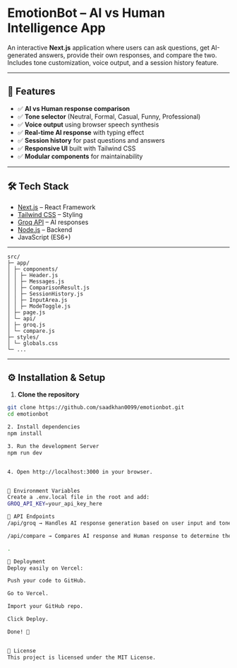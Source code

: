 # EmotionBot – AI vs Human Intelligence App

An interactive **Next.js** application where users can ask questions, get AI-generated answers, provide their own responses, and compare the two. Includes tone customization, voice output, and a session history feature.

---

## 🚀 Features
- ✅ **AI vs Human response comparison**
- ✅ **Tone selector** (Neutral, Formal, Casual, Funny, Professional)
- ✅ **Voice output** using browser speech synthesis
- ✅ **Real-time AI response** with typing effect
- ✅ **Session history** for past questions and answers
- ✅ **Responsive UI** built with Tailwind CSS
- ✅ **Modular components** for maintainability

---

## 🛠️ Tech Stack
- [Next.js](https://nextjs.org/) – React Framework
- [Tailwind CSS](https://tailwindcss.com/) – Styling
- [Groq API](https://groq.com/) – AI responses
- [Node.js](https://nodejs.org/) – Backend
- JavaScript (ES6+)

---
```
src/
├─ app/
│ ├─ components/
│ │ ├─ Header.js
│ │ ├─ Messages.js
│ │ ├─ ComparisonResult.js
│ │ ├─ SessionHistory.js
│ │ ├─ InputArea.js
│ │ ├─ ModeToggle.js
│ ├─ page.js
│ └─ api/
│ ├─ groq.js
│ └─ compare.js
├─ styles/
│ └─ globals.css
└─ ...
```

---

## ⚙️ Installation & Setup

1. **Clone the repository**
```bash
git clone https://github.com/saadkhan0099/emotionbot.git
cd emotionbot

2. Install dependencies
npm install

3. Run the development Server
npm run dev


4. Open http://localhost:3000 in your browser.


🔑 Environment Variables
Create a .env.local file in the root and add:
GROQ_API_KEY=your_api_key_here

📡 API Endpoints
/api/groq → Handles AI response generation based on user input and tone.

/api/compare → Compares AI response and Human response to determine the winner.

.

🚀 Deployment
Deploy easily on Vercel:

Push your code to GitHub.

Go to Vercel.

Import your GitHub repo.

Click Deploy.

Done! 🎉


📜 License
This project is licensed under the MIT License.




